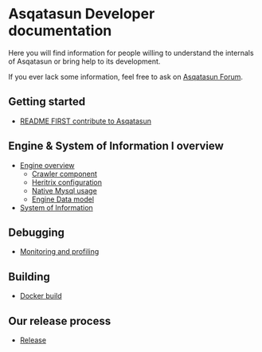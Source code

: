 # Asqatasun Developer documentation

Here you will find information for people willing to understand the internals of Asqatasun or bring help to its development.

If you ever lack some information, feel free to ask on [Asqatasun Forum](http://forum.asqatasun.org/).

## Getting started

* [README FIRST contribute to Asqatasun](Contribute_to_Asqatasun.md)

## Engine & System of Information I overview

* [Engine overview](Engine/00_Engine_overview.md)
    * [Crawler component](Engine/component-crawler.md)
    * [Heritrix configuration](Engine/Heritrix_configuration.md)
    * [Native Mysql usage](Engine/Native_mysql_usage.md)
    * [Engine Data model](Engine/Engine_data_model.md)
* [System of Information](System_of_information/SI_data_model.md)

## Debugging

* [Monitoring and profiling](Monitoring_profiling.md)

## Building

* [Docker build](Docker_build.md)

## Our release process

* [Release](Release/README.md)